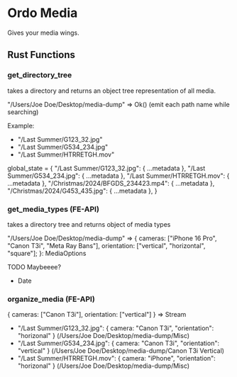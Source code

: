 # Ordo Media

Gives your media wings.

## Rust Functions

### get_directory_tree

takes a directory and returns an object tree representation of all media.

"/Users/Joe Doe/Desktop/media-dump" => Ok()
(emit each path name while searching)

Example:

- "/Last Summer/G123_32.jpg"
- "/Last Summer/G534_234.jpg"
- "/Last Summer/HTRRETGH.mov"

global_state = {
"/Last Summer/G123_32.jpg": { ...metadata },
"/Last Summer/G534_234.jpg": { ...metadata },
"/Last Summer/HTRRETGH.mov": { ...metadata },
"/Christmas/2024/BFGDS_234423.mp4": { ...metadata },
"/Christmas/2024/G453_435.jpg": { ...metadata },
}

### get_media_types (FE-API)

takes a directory tree and returns object of media types

"/Users/Joe Doe/Desktop/media-dump" => {
cameras: ["iPhone 16 Pro", "Canon T3i", "Meta Ray Bans"],
orientation: ["vertical", "horizontal", "square"];
}: MediaOptions

TODO Maybeeee?

- Date

### organize_media (FE-API)

{
cameras: ["Canon T3i"],
orientation: ["vertical"]
} => Stream

- "/Last Summer/G123_32.jpg": { camera: "Canon T3i", "orientation": "horizonal" } (/Users/Joe Doe/Desktop/media-dump/Misc)
- "/Last Summer/G534_234.jpg": { camera: "Canon T3i", "orientation": "vertical" } (/Users/Joe Doe/Desktop/media-dump/Canon T3i Vertical)
- "/Last Summer/HTRRETGH.mov": { camera: "iPhone", "orientation": "horizonal" } (/Users/Joe Doe/Desktop/media-dump/Misc)

